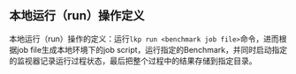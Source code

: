 ## 本地运行（run）操作定义

本地运行（run）操作的定义：运行`lkp run <benchmark job file>`命令，进而根据job file生成本地环境下的job script，运行指定的Benchmark，并同时启动指定的监视器记录运行过程状态，最后把整个过程中的结果存储到指定目录。
